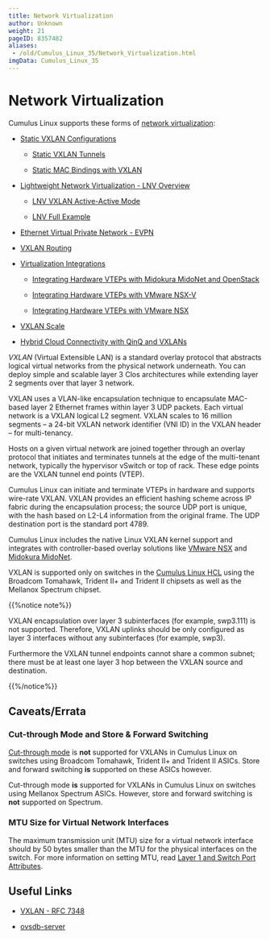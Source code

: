 ```yaml
---
title: Network Virtualization
author: Unknown
weight: 21
pageID: 8357482
aliases:
 - /old/Cumulus_Linux_35/Network_Virtualization.html
imgData: Cumulus_Linux_35
---
```

# Network Virtualization

Cumulus Linux supports these forms of [network
virtualization](http://en.wikipedia.org/wiki/Network_virtualization):

  - [Static VXLAN
    Configurations](/old/Cumulus_Linux_35/Static_VXLAN_Configurations.html)
    
      - [Static VXLAN
        Tunnels](/old/Cumulus_Linux_35/Static_VXLAN_Tunnels.html)
    
      - [Static MAC Bindings with
        VXLAN](/old/Cumulus_Linux_35/Static_MAC_Bindings_with_VXLAN.html)

  - [Lightweight Network Virtualization - LNV
    Overview](/old/Cumulus_Linux_35/Lightweight_Network_Virtualization_-_LNV_Overview.html)
    
      - [LNV VXLAN Active-Active
        Mode](/old/Cumulus_Linux_35/LNV_VXLAN_Active-Active_Mode.html)
    
      - [LNV Full Example](/old/Cumulus_Linux_35/LNV_Full_Example.html)

  - [Ethernet Virtual Private Network -
    EVPN](/old/Cumulus_Linux_35/Ethernet_Virtual_Private_Network_-_EVPN.html)

  - [VXLAN Routing](/old/Cumulus_Linux_35/VXLAN_Routing.html)

  - [Virtualization
    Integrations](/old/Cumulus_Linux_35/Virtualization_Integrations.html)
    
      - [Integrating Hardware VTEPs with Midokura MidoNet and
        OpenStack](/old/Cumulus_Linux_35/Integrating_Hardware_VTEPs_with_Midokura_MidoNet_and_OpenStack.html)
    
      - [Integrating Hardware VTEPs with VMware
        NSX-V](/old/Cumulus_Linux_35/Integrating_Hardware_VTEPs_with_VMware_NSX-V.html)
    
      - [Integrating Hardware VTEPs with VMware
        NSX](/old/Cumulus_Linux_35/Integrating_Hardware_VTEPs_with_VMware_NSX.html)

  - [VXLAN Scale](/old/Cumulus_Linux_35/VXLAN_Scale.html)

  - [Hybrid Cloud Connectivity with QinQ and
    VXLANs](/old/Cumulus_Linux_35/Hybrid_Cloud_Connectivity_with_QinQ_and_VXLANs.html)

*VXLAN* (Virtual Extensible LAN) is a standard overlay protocol that
abstracts logical virtual networks from the physical network underneath.
You can deploy simple and scalable layer 3 Clos architectures while
extending layer 2 segments over that layer 3 network.

VXLAN uses a VLAN-like encapsulation technique to encapsulate MAC-based
layer 2 Ethernet frames within layer 3 UDP packets. Each virtual network
is a VXLAN logical L2 segment. VXLAN scales to 16 million segments – a
24-bit VXLAN network identifier (VNI ID) in the VXLAN header – for
multi-tenancy.

Hosts on a given virtual network are joined together through an overlay
protocol that initiates and terminates tunnels at the edge of the
multi-tenant network, typically the hypervisor vSwitch or top of rack.
These edge points are the VXLAN tunnel end points (VTEP).

Cumulus Linux can initiate and terminate VTEPs in hardware and supports
wire-rate VXLAN. VXLAN provides an efficient hashing scheme across IP
fabric during the encapsulation process; the source UDP port is unique,
with the hash based on L2-L4 information from the original frame. The
UDP destination port is the standard port 4789.

Cumulus Linux includes the native Linux VXLAN kernel support and
integrates with controller-based overlay solutions like [VMware
NSX](/old/Cumulus_Linux_35/Integrating_Hardware_VTEPs_with_VMware_NSX.html)
and [Midokura
MidoNet](/old/Cumulus_Linux_35/Integrating_Hardware_VTEPs_with_Midokura_MidoNet_and_OpenStack.html).

VXLAN is supported only on switches in the [Cumulus Linux
HCL](http://cumulusnetworks.com/support/hcl/) using the Broadcom
Tomahawk, Trident II+ and Trident II chipsets as well as the Mellanox
Spectrum chipset.

{{%notice note%}}

VXLAN encapsulation over layer 3 subinterfaces (for example, swp3.111)
is not supported. Therefore, VXLAN uplinks should be only configured as
layer 3 interfaces without any subinterfaces (for example, swp3).

Furthermore the VXLAN tunnel endpoints cannot share a common subnet;
there must be at least one layer 3 hop between the VXLAN source and
destination.

{{%/notice%}}

## Caveats/Errata

### Cut-through Mode and Store & Forward Switching

[Cut-through
mode](/old/Cumulus_Linux_35/Buffer_and_Queue_Management.html#src-8357678_BufferandQueueManagement-cut_through_mode)
is **not** supported for VXLANs in Cumulus Linux on switches using
Broadcom Tomahawk, Trident II+ and Trident II ASICs. Store and forward
switching **is** supported on these ASICs however.

Cut-through mode **is** supported for VXLANs in Cumulus Linux on
switches using Mellanox Spectrum ASICs. However, store and forward
switching is **not** supported on Spectrum.

### MTU Size for Virtual Network Interfaces

The maximum transmission unit (MTU) size for a virtual network interface
should by 50 bytes smaller than the MTU for the physical interfaces on
the switch. For more information on setting MTU, read [Layer 1 and
Switch Port
Attributes](/old/Cumulus_Linux_35/Layer_1_and_Switch_Port_Attributes.html#src-8357670_Layer1andSwitchPortAttributes-mtu_vxlan).

## Useful Links

  - [VXLAN - RFC 7348](https://tools.ietf.org/html/rfc7348)

  - [ovsdb-server](http://openvswitch.org/support/dist-docs/ovsdb-server.1.html)
